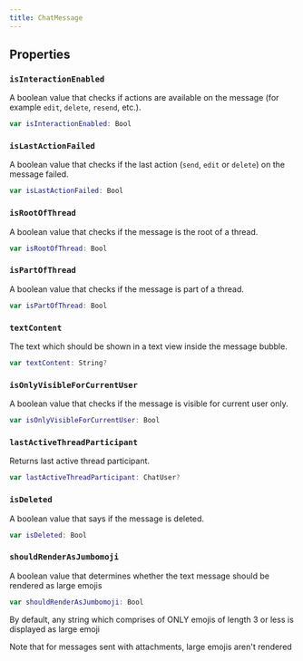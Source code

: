 ```yaml
---
title: ChatMessage
---
```


## Properties

### `isInteractionEnabled`

A boolean value that checks if actions are available on the message (for example `edit`, `delete`, `resend`, etc.).

``` swift
var isInteractionEnabled: Bool 
```

### `isLastActionFailed`

A boolean value that checks if the last action (`send`, `edit` or `delete`) on the message failed.

``` swift
var isLastActionFailed: Bool 
```

### `isRootOfThread`

A boolean value that checks if the message is the root of a thread.

``` swift
var isRootOfThread: Bool 
```

### `isPartOfThread`

A boolean value that checks if the message is part of a thread.

``` swift
var isPartOfThread: Bool 
```

### `textContent`

The text which should be shown in a text view inside the message bubble.

``` swift
var textContent: String? 
```

### `isOnlyVisibleForCurrentUser`

A boolean value that checks if the message is visible for current user only.

``` swift
var isOnlyVisibleForCurrentUser: Bool 
```

### `lastActiveThreadParticipant`

Returns last active thread participant.

``` swift
var lastActiveThreadParticipant: ChatUser? 
```

### `isDeleted`

A boolean value that says if the message is deleted.

``` swift
var isDeleted: Bool 
```

### `shouldRenderAsJumbomoji`

A boolean value that determines whether the text message should be rendered as large emojis

``` swift
var shouldRenderAsJumbomoji: Bool 
```

By default, any string which comprises of ONLY emojis of length 3 or less is displayed as large emoji

Note that for messages sent with attachments, large emojis aren't rendered
